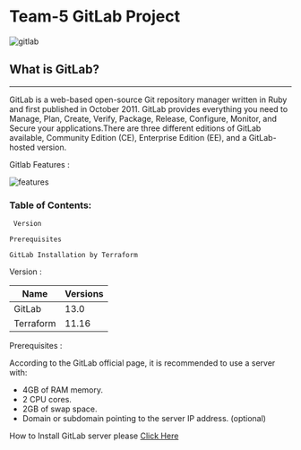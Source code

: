 
# Team-5 GitLab Project

![gitlab](https://i.ytimg.com/vi/MqL6BMOySIQ/maxresdefault.jpg)



## What is GitLab?
---

GitLab is a web-based open-source Git repository manager  written in Ruby and first published in October 2011. GitLab provides everything you need to Manage, Plan, Create, Verify, Package, Release, Configure, Monitor, and Secure your applications.There are three different editions of GitLab available, Community Edition (CE), Enterprise Edition (EE), and a GitLab-hosted version. 
 
 Gitlab Features :
 
![features](https://pbs.twimg.com/media/EGbEN8DXoAAeWy9?format=jpg&name=large)
 
 



### Table of Contents:
` Version`

`Prerequisites`

`GitLab Installation by Terraform `



Version :

|Name                 |Versions|
---------------------|------------
|GitLab              |    13.0|
|Terraform           |      11.16|


Prerequisites :

According to the GitLab official page, it is recommended to use a server with:

- 4GB of RAM memory.
- 2 CPU cores.
- 2GB of swap space.
- Domain or subdomain pointing to the server IP address. (optional)

 How to Install GitLab server please [Click Here](https://github.com/solongocyber/team5-gitlab/blob/master/GitLab%20Installation%20on%20CentOS%207.md)